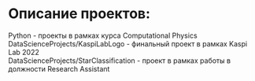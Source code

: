 # Описание проектов:
Python - проекты в рамках курса Computational Physics <br />
DataScienceProjects/KaspiLabLogo - финальный проект в рамках Kaspi Lab 2022 <br />
DataScienceProjects/StarClassification - проект в рамках работы в должности Research Assistant
